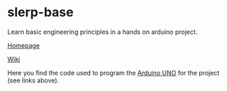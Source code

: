 slerp-base
==========

Learn basic engineering principles in a hands on arduino project.

[Homepage](http://slerp.github.io/slerp-base/)

[Wiki](https://github.com/SLERP/slerp-base/wiki)

Here you find the code used to program the [Arduino UNO](http://arduino.cc/en/Main/arduinoBoardUno) for the project (see links above). 
